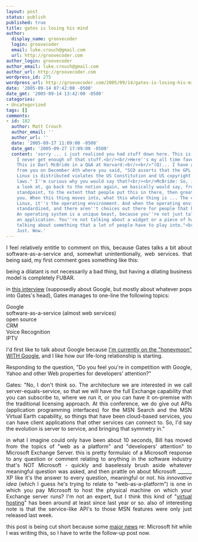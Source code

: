 ```yaml
---
layout: post
status: publish
published: true
title: gates is losing his mind
author:
  display_name: groovecoder
  login: groovecoder
  email: luke.crouch@gmail.com
  url: http://groovecoder.com
author_login: groovecoder
author_email: luke.crouch@gmail.com
author_url: http://groovecoder.com
wordpress_id: 275
wordpress_url: http://groovecoder.com/2005/09/14/gates-is-losing-his-mind/
date: '2005-09-14 07:42:00 -0500'
date_gmt: '2005-09-14 13:42:00 -0500'
categories:
- Uncategorized
tags: []
comments:
- id: 182
  author: Matt Crouch
  author_email: ''
  author_url: ''
  date: '2005-09-27 11:09:00 -0500'
  date_gmt: '2005-09-27 17:09:00 -0500'
  content: 'sorry ... i just realized you had stuff down here. This is a great exchange.
    I never get enough of that stuff.<br/><br/>Here''s my all time favorite non-response-where-I-just-blubber-my-head-off-etc.
    This is Darl McBride in a Q&A at Harvard:<br/><br/>"(Q)... I have a quote here
    from you on December 4th where you said, "SCO asserts that the GPL under which
    Linux is distributed violates the US Constitution and US copyright and patent
    laws." I''m curious why you would say that?<br/><br/>McBride: So, if you take
    a look at, go back to the notion again, we basically would say, from a voluntary
    standpoint, to the extent that people put this in there, then great. God bless
    you. When this thing moves into, what this whole thing is ... The crux is, with
    Linux, it''s the operating environment. And when the operating environment becomes
    standardized, and there aren''t choices out there for people that have to play.
    An operating system is a unique beast, because you''re not just talking about
    an application. You''re not talking about a widget or a piece of hardware . You''re
    talking about something that a lot of people have to play into."<br/><br/>...wow.
    Just. Wow.'
---
```

<div style="text-align: justify;">I feel relatively entitle to comment on this, because Gates talks a bit about software-as-a-service and, somewhat unintentionally, web services. that being said, my first comment goes something like this:</p>
<p>being a dilatant is not necessarily a bad thing, but having a dilating business model is completely FUBAR.</p>
<p>in <a href="http://news.com.com/Gates+on+Google/2008-1082_3-5863514.html?tag=st.prev">this interview</a> (supposedly about Google, but mostly about whatever pops into Gates's head), Gates manages to one-line the following topics:</p>
<p>Google<br />software-as-a-service (almost web services)<br />open source<br />CRM<br />Voice Recognition<br />IPTV</p>
<p>I'd first like to talk about Google because <a href="http://news.com.com/Gates+on+Google/2008-1082_3-5863514.html?tag=st.prev">I'm currently on the "honeymoon" WITH Google</a>, and I like how our life-long relationship is starting.</p>
<p>Responding to the question, "Do you feel you're in competition with Google, Yahoo and other Web properties for developers' attention?"</p>
<p>Gates: "No, I don't think so. The architecture we are interested in we call server-equals-service, so that we will have the full Exchange capability that you can subscribe to, where we run it, or you can have it on-premise with the traditional licensing approach. At this conference, we do give out APIs (application programming interfaces) for the MSN Search and the MSN Virtual Earth capability, so things that have been cloud-based services, you can have client applications that other services can connect to. So, I'd say the evolution is server to service, and bringing that symmetry in."</p>
<p>in what I imagine could only have been about 10 seconds, Bill has moved from the topics of "web as a platform" and "developers' attention" to Microsoft Exchange Server. this is pretty formulaic of a Microsoft response to any question or comment relating to anything in the software industry that's NOT Microsoft - quickly and baselessly brush aside whatever meaningful question was asked, and then prattle on about Microsoft ______ XP like it's the answer to every question, meaningful or not. his <span style="font-style: italic;">innovative idea</span> (which I guess he's trying to relate to "web-as-a-platform") is one in which you pay Microsoft to host the physical machine on which your Exchange server runs? I'm not an expert, but I think this kind of "<a href="http://www.google.com/search?hl=en&q=virtual+hosting&amp;btnG=Google+Search">virtual hosting</a>" has been around at least since last year or so. also of interesting note is that the service-like API's to those MSN features were only just released last week.</p>
<p>this post is being cut short because some <a href="http://news.zdnet.com/2100-3513_22-5874926.html?tag=nl">major news</a> re: Microsoft hit while I was writing this, so I have to write the follow-up post now.</div>
